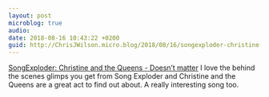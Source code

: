 ```yaml
---
layout: post
microblog: true
audio: 
date: 2018-08-16 10:43:22 +0200
guid: http://ChrisJWilson.micro.blog/2018/08/16/songexploder-christine-and.html
---
```

[SongExploder: Christine and the Queens - Doesn’t matter](https://pca.st/IXlA)
I love the behind the scenes glimps you get from Song Exploder and Christine and the Queens are a great act to find out about. A really interesting song too. 
